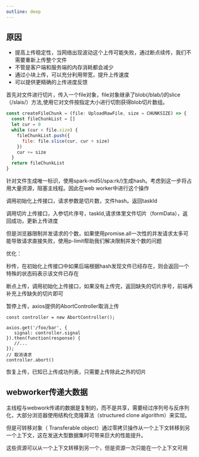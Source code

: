 ```yaml
---
outline: deep
---
```


## 原因
* 提高上传稳定性，当网络出现波动这个上传可能失败，通过断点续传，我们不需要重新上传整个文件
* 不管是客户端和服务端的内存消耗都会减少
* 通过小块上传，可以充分利用带宽，提升上传速度
* 可以提供更精确的上传进度反馈

首先对文件进行切片，传入一个file对象，file对象继承了blob(/blab/)的slice（/slais/）方法,使用它对文件按指定大小进行切割获得blob切片数组。
```js
const createFileChunk = (file: UploadRawFile, size = CHUNKSIZE) => {
  const fileChunkList = []
  let cur = 0
  while (cur < file.size) {
    fileChunkList.push({
      file: file.slice(cur, cur + size)
    })
    cur += size
  }
  return fileChunkList
}
```
针对文件生成唯一标识，使用spark-md5(/spa:rk/)生成hash。考虑到这一步将占用大量资源，阻塞主线程。因此在web worker中进行这个操作

调用初始化上传接口，请求参数是切片数，文件hash。返回taskId

调用切片上传接口，入参切片序号，taskId,请求体里文件切片（formData），返回成功，更新上传进度

但是浏览器限制并发请求的个数，如果使用promise.all一次性的并发请求太多可能导致请求直接失败，使用p-limit帮助我们解决限制并发个数的问题

优化：

秒传，在初始化上传接口中如果后端根据hash发现文件已经存在，则会返回一个特殊的状态码表示该文件已存在

断点上传，调用初始化上传接口，如果没有上传完，返回缺失的切片序号，前端再补充上传缺失的切片即可

暂停上传，axios提供的AbortController取消上传

```
const controller = new AbortController();

axios.get('/foo/bar', {
   signal: controller.signal
}).then(function(response) {
   //...
});
// 取消请求
controller.abort()
```

恢复上传，已知已上传成功列表，只需要上传除此之外的切片

## webworker传递大数据
主线程与webwork传递的数据是复制的，而不是共享，需要经过序列号与反序列化，大部分浏览器使用结构化克隆算法（structured clone algorithm）来实现。

但是可转移对象（ Transferable object）通过零拷贝操作从一个上下文转移到另一个上下文，这在发送大型数据集时可带来巨大的性能提升。

这些资源可以从一个上下文转移到另一个，但是资源一次只能在一个上下文可用
